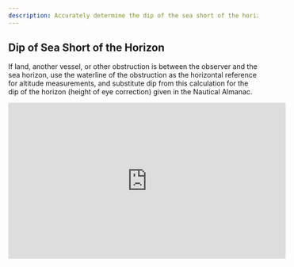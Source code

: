 ```yaml
---
description: Accurately determine the dip of the sea short of the horizon with our Nautical Calculator for Android. Enhance your maritime calculations.
---
```

## Dip of Sea Short of the Horizon
If land, another vessel, or other obstruction is between the observer and the sea horizon, use the waterline of the obstruction as the horizontal reference for altitude measurements, and substitute dip from this calculation for the dip of the horizon (height of eye correction) given in the Nautical Almanac. 

<iframe width="560" height="315" src="https://www.youtube.com/embed/tJ-E9PD3lU4" title="YouTube video player" frameborder="0" allow="accelerometer; autoplay; clipboard-write; encrypted-media; gyroscope; picture-in-picture" allowfullscreen></iframe>
